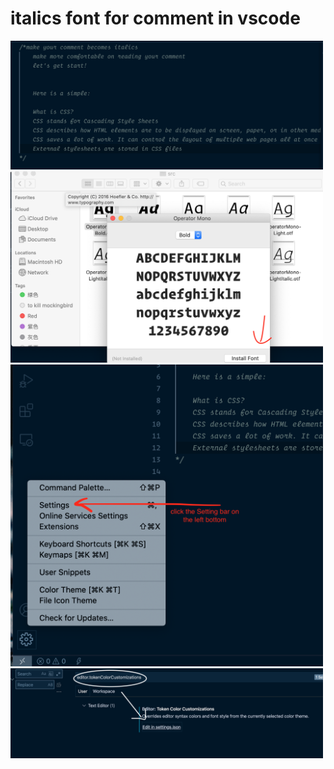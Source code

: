 # italics font for comment in vscode 
<img src="Image/Simple.png" alt="simple" width="500px" >
<img src="Image/installFont.png" alt="installFont" width="500px">
<img src="Image/setting.png" alt="setting" width="500px">
<img src="Image/setting1.png" alt="setting1" width="500px">


